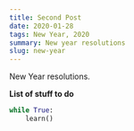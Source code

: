 ```yaml
---
title: Second Post
date: 2020-01-28
tags: New Year, 2020
summary: New year resolutions
slug: new-year
---
```


New Year resolutions.

__List of stuff to do__

```python
while True:
    learn()
```